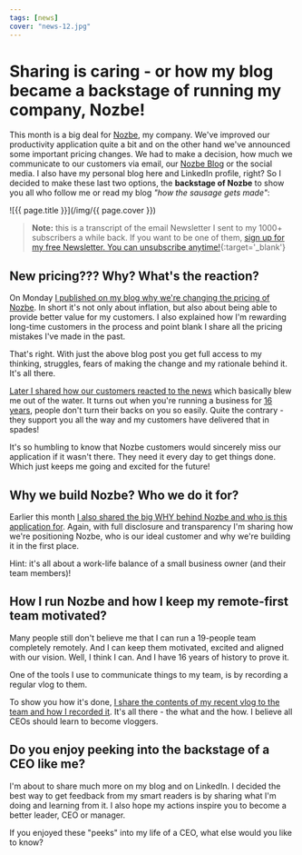 ```yaml
---
tags: [news]
cover: "news-12.jpg"
---
```


# Sharing is caring - or how my blog became a backstage of running my company, Nozbe!

This month is a big deal for [Nozbe][n], my company. We've improved our productivity application quite a bit and on the other hand we've announced some important pricing changes. We had to make a decision, how much we communicate to our customers via email, our [Nozbe Blog][nb] or the social media. I also have my personal blog here and LinkedIn profile, right? So I decided to make these last two options, the **backstage of Nozbe** to show you all who follow me or read my blog *"how the sausage gets made"*:

<!--More-->

![{{ page.title }}](/img/{{ page.cover }})

> **Note:** this is a transcript of the email Newsletter I sent to my 1000+ subscribers a while back. If you want to be one of them, [sign up for my free Newsletter. You can unsubscribe anytime!](https://michael.gratis/n){:target='_blank'}

## New pricing??? Why? What's the reaction?

On Monday [I published on my blog why we're changing the pricing of Nozbe](/pricing-why/). In short it's not only about inflation, but also about being able to provide better value for my customers. I also explained how I'm rewarding long-time customers in the process and point blank I share all the pricing mistakes I've made in the past.

That's right. With just the above blog post you get full access to my thinking, struggles, fears of making the change and my rationale behind it. It's all there.

[Later I shared how our customers reacted to the news](/compliments/) which basically blew me out of the water. It turns out when you're running a business for [16 years](/nozbe16/), people don't turn their backs on you so easily. Quite the contrary - they support you all the way and my customers have delivered that in spades!

It's so humbling to know that Nozbe customers would sincerely miss our application if it wasn't there. They need it every day to get things done. Which just keeps me going and excited for the future!

## Why we build Nozbe? Who we do it for?

Earlier this month [I also shared the big WHY behind Nozbe and who is this application for](/nozbe-why/). Again, with full disclosure and transparency I'm sharing how we're positioning Nozbe, who is our ideal customer and why we're building it in the first place.

Hint: it's all about a work-life balance of a small business owner (and their team members)!

## How I run Nozbe and how I keep my remote-first team motivated?

Many people still don't believe me that I can run a 19-people team completely remotely. And I can keep them motivated, excited and aligned with our vision. Well, I think I can. And I have 16 years of history to prove it.

One of the tools I use to communicate things to my team, is by recording a regular vlog to them.

To show you how it's done, [I share the contents of my recent vlog to the team and how I recorded it](/nozbe-vlog/). It's all there - the what and the how. I believe all CEOs should learn to become vloggers.

## Do you enjoy peeking into the backstage of a CEO like me?

I'm about to share much more on my blog and on LinkedIn. I decided the best way to get feedback from my smart readers is by sharing what I'm doing and learning from it. I also hope my actions inspire you to become a better leader, CEO or manager.

If you enjoyed these "peeks" into my life of a CEO, what else would you like to know?




[nb]: https://nozbe.com/blog/?ref=mike

[n]: https://michael.gratis/nozbe
[np]: https://michael.gratis/nozbepersonal